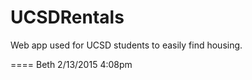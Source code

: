 UCSDRentals
====

Web app used for UCSD students to easily find housing.

====
Beth 2/13/2015 4:08pm